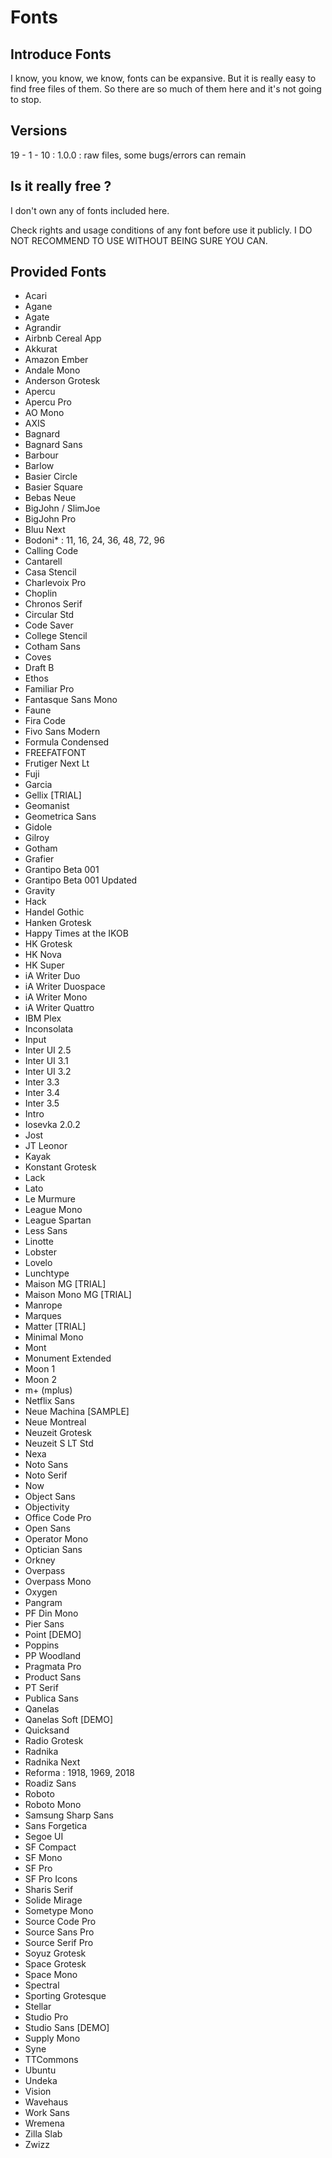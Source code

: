 # Fonts

## Introduce Fonts

I know, you know, we know, fonts can be expansive. But it is really easy to find free files of them. So there are so much of them here and it's not going to stop.




## Versions

19 - 1 - 10 : 1.0.0 : raw files, some bugs/errors can remain




## Is it really free ?

I don't own any of fonts included here.


Check rights and usage conditions of any font before use it publicly. I DO NOT RECOMMEND TO USE WITHOUT BEING SURE YOU CAN.


## Provided Fonts
- Acari
- Agane
- Agate
- Agrandir
- Airbnb Cereal App
- Akkurat
- Amazon Ember
- Andale Mono
- Anderson Grotesk
- Apercu
- Apercu Pro
- AO Mono
- AXIS
- Bagnard
- Bagnard Sans
- Barbour
- Barlow
- Basier Circle
- Basier Square
- Bebas Neue
- BigJohn / SlimJoe
- BigJohn Pro
- Bluu Next
- Bodoni* : 11, 16, 24, 36, 48, 72, 96
- Calling Code
- Cantarell
- Casa Stencil
- Charlevoix Pro
- Choplin
- Chronos Serif
- Circular Std
- Code Saver
- College Stencil
- Cotham Sans
- Coves
- Draft B
- Ethos
- Familiar Pro
- Fantasque Sans Mono
- Faune
- Fira Code
- Fivo Sans Modern
- Formula Condensed
- FREEFATFONT
- Frutiger Next Lt
- Fuji
- Garcia
- Gellix [TRIAL]
- Geomanist
- Geometrica Sans
- Gidole
- Gilroy
- Gotham
- Grafier
- Grantipo Beta 001
- Grantipo Beta 001 Updated
- Gravity
- Hack
- Handel Gothic
- Hanken Grotesk
- Happy Times at the IKOB
- HK Grotesk
- HK Nova
- HK Super
- iA Writer Duo
- iA Writer Duospace
- iA Writer Mono
- iA Writer Quattro
- IBM Plex
- Inconsolata
- Input
- Inter UI 2.5
- Inter UI 3.1
- Inter UI 3.2
- Inter 3.3
- Inter 3.4
- Inter 3.5
- Intro
- Iosevka 2.0.2
- Jost
- JT Leonor
- Kayak
- Konstant Grotesk
- Lack
- Lato
- Le Murmure
- League Mono
- League Spartan
- Less Sans
- Linotte
- Lobster
- Lovelo
- Lunchtype
- Maison MG [TRIAL]
- Maison Mono MG [TRIAL]
- Manrope
- Marques
- Matter [TRIAL]
- Minimal Mono
- Mont
- Monument Extended
- Moon 1
- Moon 2
- m+ (mplus)
- Netflix Sans
- Neue Machina [SAMPLE]
- Neue Montreal
- Neuzeit Grotesk
- Neuzeit S LT Std
- Nexa
- Noto Sans
- Noto Serif
- Now
- Object Sans
- Objectivity
- Office Code Pro
- Open Sans
- Operator Mono
- Optician Sans
- Orkney
- Overpass
- Overpass Mono
- Oxygen
- Pangram
- PF Din Mono
- Pier Sans
- Point [DEMO]
- Poppins
- PP Woodland
- Pragmata Pro
- Product Sans
- PT Serif
- Publica Sans
- Qanelas
- Qanelas Soft [DEMO]
- Quicksand
- Radio Grotesk
- Radnika
- Radnika Next
- Reforma : 1918, 1969, 2018
- Roadiz Sans
- Roboto
- Roboto Mono
- Samsung Sharp Sans
- Sans Forgetica
- Segoe UI
- SF Compact
- SF Mono
- SF Pro
- SF Pro Icons
- Sharis Serif
- Solide Mirage
- Sometype Mono
- Source Code Pro
- Source Sans Pro
- Source Serif Pro
- Soyuz Grotesk
- Space Grotesk
- Space Mono
- Spectral
- Sporting Grotesque
- Stellar
- Studio Pro
- Studio Sans [DEMO]
- Supply Mono
- Syne
- TTCommons
- Ubuntu
- Undeka
- Vision
- Wavehaus
- Work Sans
- Wremena
- Zilla Slab
- Zwizz

